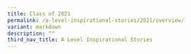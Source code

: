 ```yaml
---
title: Class of 2021
permalink: /a-level-inspirational-stories/2021/overview/
variant: markdown
description: ""
third_nav_title: A Level Inspirational Stories
---
```

